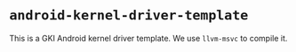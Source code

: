 # `android-kernel-driver-template`
This is a GKI Android kernel driver template. We use ``llvm-msvc`` to compile it.

